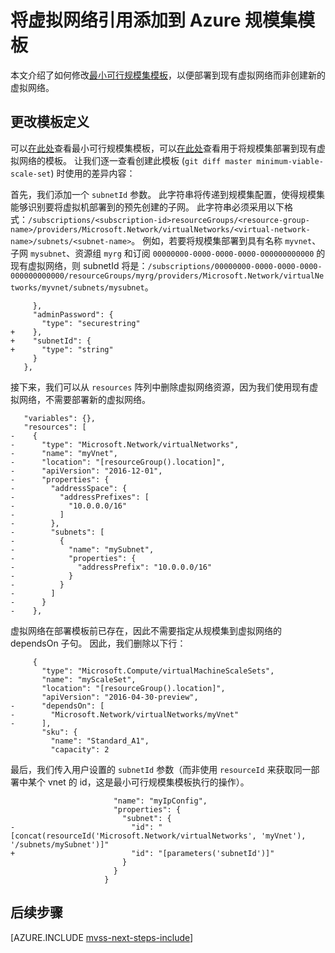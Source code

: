 <properties
    pageTitle="引用 Azure 规模集模板中的虚拟网络 | Azure"
    description="如何将虚拟网络添加到现有 Azure 虚拟机规模集模板"
    services="virtual-machine-scale-sets"
    documentationcenter=""
    author="gatneil"
    manager="timlt"
    editor=""
    tags="azure-resource-manager"
    translationtype="Human Translation" />
<tags
    ms.assetid="76ac7fd7-2e05-4762-88ca-3b499e87906e"
    ms.service="virtual-machine-scale-sets"
    ms.workload="na"
    ms.tgt_pltfrm="na"
    ms.devlang="na"
    ms.topic="article"
    ms.date="3/06/2017"
    wacn.date="05/02/2017"
    ms.author="negat"
    ms.sourcegitcommit="78da854d58905bc82228bcbff1de0fcfbc12d5ac"
    ms.openlocfilehash="3bff289e88eae1889c7a324092bf7d66493d9cd4"
    ms.lasthandoff="04/22/2017" />

# <a name="add-reference-to-a-virtual-network-to-an-azure-scale-set-template"></a>将虚拟网络引用添加到 Azure 规模集模板

本文介绍了如何修改[最小可行规模集模板](/documentation/articles/virtual-machine-scale-sets-mvss-start/)，以便部署到现有虚拟网络而非创建新的虚拟网络。

## <a name="change-the-template-definition"></a>更改模板定义

可以[在此处](https://raw.githubusercontent.com/gatneil/mvss/minimum-viable-scale-set/azuredeploy.json)查看最小可行规模集模板，可以[在此处](https://raw.githubusercontent.com/gatneil/mvss/existing-vnet/azuredeploy.json)查看用于将规模集部署到现有虚拟网络的模板。 让我们逐一查看创建此模板 (`git diff master minimum-viable-scale-set`) 时使用的差异内容：

首先，我们添加一个 `subnetId` 参数。 此字符串将传递到规模集配置，使得规模集能够识别要将虚拟机部署到的预先创建的子网。 此字符串必须采用以下格式：`/subscriptions/<subscription-id>resourceGroups/<resource-group-name>/providers/Microsoft.Network/virtualNetworks/<virtual-network-name>/subnets/<subnet-name>`。 例如，若要将规模集部署到具有名称 `myvnet`、子网 `mysubnet`、资源组 `myrg` 和订阅 `00000000-0000-0000-0000-000000000000` 的现有虚拟网络，则 subnetId 将是：`/subscriptions/00000000-0000-0000-0000-000000000000/resourceGroups/myrg/providers/Microsoft.Network/virtualNetworks/myvnet/subnets/mysubnet`。

         },
         "adminPassword": {
           "type": "securestring"
    +    },
    +    "subnetId": {
    +      "type": "string"
         }
       },

接下来，我们可以从 `resources` 阵列中删除虚拟网络资源，因为我们使用现有虚拟网络，不需要部署新的虚拟网络。

       "variables": {},
       "resources": [
    -    {
    -      "type": "Microsoft.Network/virtualNetworks",
    -      "name": "myVnet",
    -      "location": "[resourceGroup().location]",
    -      "apiVersion": "2016-12-01",
    -      "properties": {
    -        "addressSpace": {
    -          "addressPrefixes": [
    -            "10.0.0.0/16"
    -          ]
    -        },
    -        "subnets": [
    -          {
    -            "name": "mySubnet",
    -            "properties": {
    -              "addressPrefix": "10.0.0.0/16"
    -            }
    -          }
    -        ]
    -      }
    -    },

虚拟网络在部署模板前已存在，因此不需要指定从规模集到虚拟网络的 dependsOn 子句。 因此，我们删除以下行：

         {
           "type": "Microsoft.Compute/virtualMachineScaleSets",
           "name": "myScaleSet",
           "location": "[resourceGroup().location]",
           "apiVersion": "2016-04-30-preview",
    -      "dependsOn": [
    -        "Microsoft.Network/virtualNetworks/myVnet"
    -      ],
           "sku": {
             "name": "Standard_A1",
             "capacity": 2

最后，我们传入用户设置的 `subnetId` 参数（而非使用 `resourceId` 来获取同一部署中某个 vnet 的 id，这是最小可行规模集模板执行的操作）。

                           "name": "myIpConfig",
                           "properties": {
                             "subnet": {
    -                          "id": "[concat(resourceId('Microsoft.Network/virtualNetworks', 'myVnet'), '/subnets/mySubnet')]"
    +                          "id": "[parameters('subnetId')]"
                             }
                           }
                         }

## <a name="next-steps"></a>后续步骤

[AZURE.INCLUDE [mvss-next-steps-include](../../includes/mvss-next-steps.md)]

<!--Update_Description: wording update-->